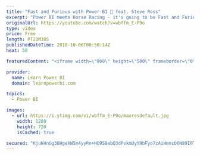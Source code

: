 ```yaml
---
title: "Fast and Furious with Power BI 🏇 feat. Steve Ross"
excerpt: "Power BI meets Horse Racing - it's going to be Fast and Furious. 👉 Connect with Steve: www.linkedin.com/in/steve-ross-23942634 👉 Join the LearnPowerBI Family: https://web.learnpowerbi.com/waitlist-invite/ ============================================ 👉 FREE Power BI Step-by-Step Tutorial http://web.learnpowerbi.com/tutorial"
originalUrl: https://youtube.com/watch?v=wbffm_E-P9o
type: video
price: Free
length: PT23M38S
publishedDateTime: 2018-10-06T00:50:14Z
heat: 50

featuredContent: "<iframe width=\"800\" height=\"500\" frameborder=\"0\" src=\"https://www.youtube.com/embed/wbffm_E-P9o\" allow=\"accelerometer; autoplay; encrypted-media; gyroscope; picture-in-picture\" allowfullscreen></iframe>"

provider:
  name: Learn Power BI
  domain: learnpowerbi.com

topics:
  - Power BI

images:
  - url: https://i.ytimg.com/vi/wbffm_E-P9o/maxresdefault.jpg
    width: 1280
    height: 720
    isCached: true

secured: "KjuN4nGg38HgeXW5m4yyRn+HO9S8ebQ3dPvkmUyY9bFyo7zAiHmncO6N89I0TIxGpqHuDBr4fPPwZqgZ47Jqsp0aag4hunZ7dhltBdS0oEDsvM+Zo8ViLMGYkOJmJTUXyTgERkzHCWjbmRnLHdRM1A6LbFnk2eHNMHFmNLU5BUcPyWu6pb+BAaeEJ/S+fP4VHynNLnPC0c7fLzirqeAa/w4zZR6jCMvpoEcQk1Rx4W2Lf6EofogYFrbzuIY8SKJ0pv+0YhtTCEybS66wdbu4UDdbdB0tZCNeU6S9SbuSOSIOC1TgbkJx55JD8HDfWJov29V75lhj2TCpOXKLVFlNgTu3Xy/OvS5Fb3uRZ7QQrYFubH9RwLAdAczLnYax0H6EpnKn0RMZYTs8UQUwLs8If7J4q6rShghD6s2tXtbTKRo=;egXRnc5l3kzOmz6caIpL9A=="
---
```


